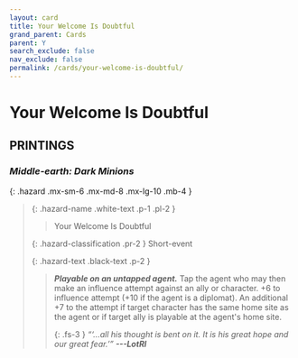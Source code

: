 ```yaml
---
layout: card
title: Your Welcome Is Doubtful
grand_parent: Cards
parent: Y
search_exclude: false
nav_exclude: false
permalink: /cards/your-welcome-is-doubtful/
---
```


# Your Welcome Is Doubtful


## PRINTINGS


### _Middle-earth: Dark Minions_

{: .hazard .mx-sm-6 .mx-md-8 .mx-lg-10 .mb-4 }
> {: .hazard-name .white-text .p-1 .pl-2 }
> > <div class="hazard-mp"></div>
> > <div class="card-name">Your Welcome Is Doubtful</div>
>
> {: .hazard-classification .pr-2 }
> Short-event
>
> {: .hazard-text .black-text .p-2 }
> > ***Playable on an untapped agent.*** Tap the agent who may then make an influence attempt against an ally or character. +6 to influence attempt (+10 if the agent is a diplomat). An additional +7 to the attempt if target character has the same home site as the agent or if target ally is playable at the agent's home site.   
> > 
> > {: .fs-3 } 
> > _“‘...all his thought is bent on it. It is his great hope and our great fear.’”_ ***---&#65279;LotRI*** 
>


